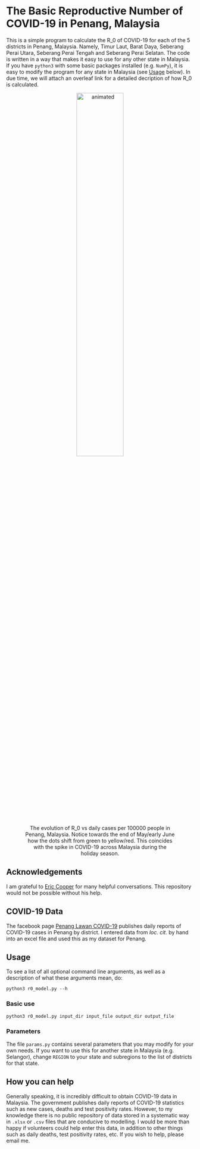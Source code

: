 # The Basic Reproductive Number of COVID-19 in Penang, Malaysia

This is a simple program to calculate the R_0 of COVID-19 for each of the 5 districts in Penang, Malaysia. Namely, Timur Laut, Barat Daya, Seberang Perai Utara, Seberang Perai Tengah and Seberang Perai Selatan. The code is written in a way that makes it easy to use for any other state in Malaysia. If you have ``python3`` with some basic packages installed (e.g. ``NumPy``), it is easy to modify the program for any state in Malaysia (see [Usage](#usage) below). In due time, we will attach an overleaf link for a detailed decription of how R_0 is calculated.


<p align="center">
  <img src="r0_vs_newcases.gif " alt="animated" width="50%">
</p>
<div style="margin:auto; width:80%">
  <p align="center">
  The evolution of R_0 vs daily cases per 100000 people in Penang, Malaysia. Notice towards the end of May/early June how
  the dots shift from green to yellow/red. This coincides with the spike in COVID-19 across Malaysia during the holiday
  season. 
  </p>
</div>

## Acknowledgements
I am grateful to [Eric Cooper](https://www.stanfordesp.org/teach/teachers/escooper/bio.html) for many helpful conversations. This repository would not be possible without his help. 

## COVID-19 Data 
The facebook page [Penang Lawan COVID-19](https://www.facebook.com/penanglawancovid19/) publishes daily reports of COVID-19 cases in Penang by district. I entered data from *loc. cit.* by hand into an excel file and used this as my dataset for Penang.

## Usage
To see a list of all optional command line arguments, as well as a description of what these arguments mean, do:

```
python3 r0_model.py --h
```

### Basic use


```
python3 r0_model.py input_dir input_file output_dir output_file
```


### Parameters 
The file ```params.py``` contains several parameters that you may modify for your own needs. If you want to use this for another state in Malaysia (e.g. Selangor), change ```REGION``` to your state and subregions to the list of districts for that state.

## How you can help
Generally speaking, it is incredibly difficult to obtain COVID-19 data in Malaysia. The government publishes daily reports of COVID-19 statistics such as new cases, deaths and test positivity rates. However, to my knowledge there is no public repository of data stored in a systematic way in ``.xlsx`` or ``.csv`` files that are conducive to modelling. I would be more than happy if volunteers could help enter this data, in addition to other things such as daily deaths, test positivity rates, etc. If you wish to help, please email me.
